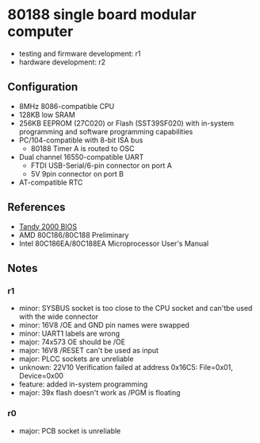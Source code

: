 # 80188 single board modular computer

* testing and firmware development: r1
* hardware development: r2

## Configuration

* 8MHz 8086-compatible CPU
* 128KB low SRAM
* 256KB EEPROM (27C020) or Flash (SST39SF020) with in-system programming and software programming capabilities
* PC/104-compatible with 8-bit ISA bus
  - 80188 Timer A is routed to OSC
* Dual channel 16550-compatible UART
  - FTDI USB-Serial/6-pin connector on port A
  - 5V 9pin connector on port B
* AT-compatible RTC

## References
* [Tandy 2000 BIOS](https://www.retrotronics.org/svn/t2kbios/)
* AMD 80C186/80C188 Preliminary
* Intel 80C186EA/80C188EA Microprocessor User's Manual

## Notes

### r1

* minor: SYSBUS socket is too close to the CPU socket and can'tbe used with the wide connector
* minor: 16V8 /OE and GND pin names were swapped
* minor: UART1 labels are wrong
* major: 74x573 OE should be /OE
* major: 16V8 /RESET can't be used as input
* major: PLCC sockets are unreliable
* unknown: 22V10 Verification failed at address 0x16C5: File=0x01, Device=0x00
* feature: added in-system programming
* major: 39x flash doesn't work as /PGM is floating

### r0
* major: PCB socket is unreliable
